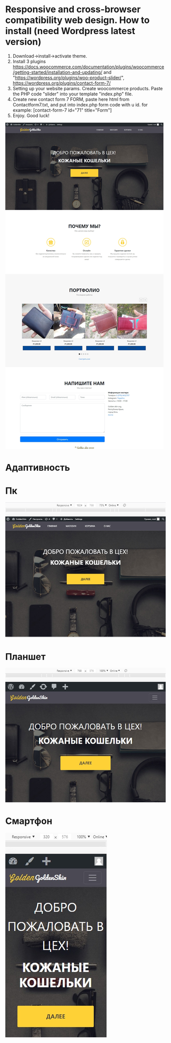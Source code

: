 Responsive and cross-browser compatibility web design. 
How to install (need Wordpress latest version)
===
1. Download->install->activate theme.
2. Install 3 plugins https://docs.woocommerce.com/documentation/plugins/woocommerce/getting-started/installation-and-updating/ and "https://wordpress.org/plugins/woo-product-slider/", https://wordpress.org/plugins/contact-form-7/
3. Setting up your website params. Create woocommerce products. Paste the PHP code "slider" into your template "index.php" file.
4. Create new contact form 7 FORM, paste here html from Contactform7.txt, and put into index.php form code  with u id. for example: [contact-form-7 id="71" title="Form"]
4. Enjoy.
Good luck!



![Тема](fullscreen.png)
<h1>Адаптивность</h1>
<h1>Пк</h1>

![Laptop, pc](laptop.jpg)

<h1>Планшет</h1>

![table](tablet.jpg)
<h1>Смартфон</h1>

![mobile](mobile.jpg)
